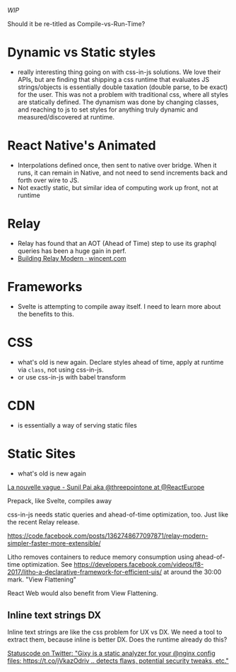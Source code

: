 _WIP_

Should it be re-titled as Compile-vs-Run-Time?

# Dynamic vs Static styles
- really interesting thing going on with css-in-js solutions. We love their APIs, but are finding that shipping a css runtime that evaluates JS strings/objects is essentially double taxation (double parse, to be exact) for the user. This was not a problem with traditional css, where all styles are statically defined. The dynamism was done by changing classes, and reaching to js to set styles for anything truly dynamic and measured/discovered at runtime.

# React Native's Animated
- Interpolations defined once, then sent to native over bridge. When it runs, it can remain in Native, and not need to send increments back and forth over wire to JS.
- Not exactly static, but similar idea of computing work up front, not at runtime

# Relay
- Relay has found that an AOT (Ahead of Time) step to use its graphql queries has been a huge gain in perf.
- [Building Relay Modern · wincent.com](https://wincent.com/blog/relay-modern)

# Frameworks
- Svelte is attempting to compile away itself. I need to learn more about the benefits to this.

# CSS
- what's old is new again. Declare styles ahead of time, apply at runtime via `class`, not using css-in-js.
- or use css-in-js with babel transform

# CDN
- is essentially a way of serving static files

# Static Sites
- what's old is new again

[La nouvelle vague - Sunil Pai aka @threepointone at @ReactEurope](https://www.youtube.com/watch?v=yjVhjmM1FPc)

Prepack, like Svelte, compiles away

css-in-js needs static queries and ahead-of-time optimization, too. Just like the recent Relay release.

https://code.facebook.com/posts/1362748677097871/relay-modern-simpler-faster-more-extensible/

Litho removes containers to reduce memory consumption using  ahead-of-time optimization. See https://developers.facebook.com/videos/f8-2017/litho-a-declarative-framework-for-efficient-uis/ at around the 30:00 mark. "View Flattening"

React Web would also benefit from View Flattening.


## Inline text strings DX

Inline text strings are like the css problem for UX vs DX. We need a tool to extract them, because inline is better DX. Does the runtime already do this?



[Statuscode on Twitter: "Gixy is a static analyzer for your @nginx config files: https://t.co/jVkazOdriv .. detects flaws, potential security tweaks, etc."](https://twitter.com/statuscode/status/862680882276118529)
